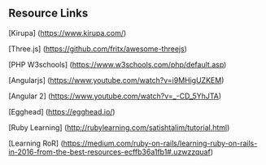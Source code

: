 ## Resource Links

[Kirupa] (https://www.kirupa.com/)

[Three.js] (https://github.com/fritx/awesome-threejs)

[PHP W3schools] (https://www.w3schools.com/php/default.asp)

[Angularjs] (https://www.youtube.com/watch?v=i9MHigUZKEM)

[Angular 2] (https://www.youtube.com/watch?v=_-CD_5YhJTA)

[Egghead] (https://egghead.io/)

[Ruby Learning] (http://rubylearning.com/satishtalim/tutorial.html)

[Learning RoR] (https://medium.com/ruby-on-rails/learning-ruby-on-rails-in-2016-from-the-best-resources-ecffb36a1fb1#.uzwzzquaf)
